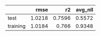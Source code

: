 |          |   rmse |     r2 |   avg_nll |
|:---------|-------:|-------:|----------:|
| test     | 1.0218 | 0.7596 |    0.5572 |
| training | 1.0184 | 0.766  |    0.9348 |